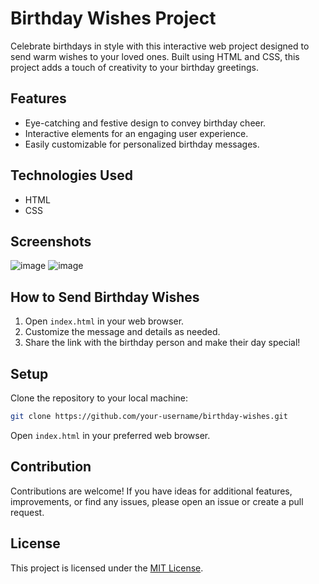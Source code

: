 # Birthday Wishes Project

Celebrate birthdays in style with this interactive web project designed to send warm wishes to your loved ones. Built using HTML and CSS, this project adds a touch of creativity to your birthday greetings.

## Features

- Eye-catching and festive design to convey birthday cheer.
- Interactive elements for an engaging user experience.
- Easily customizable for personalized birthday messages.

## Technologies Used

- HTML
- CSS

## Screenshots

![image](https://github.com/MaheshMohite6520/Birthday-Wishes-Card/assets/126685009/684cb74b-02e4-4935-9696-a772400eb23b)
![image](https://github.com/MaheshMohite6520/Birthday-Wishes-Card/assets/126685009/eb082863-a2d7-4da7-96d1-87e89e7333d7)

## How to Send Birthday Wishes

1. Open `index.html` in your web browser.
2. Customize the message and details as needed.
3. Share the link with the birthday person and make their day special!

## Setup

Clone the repository to your local machine:

```bash
git clone https://github.com/your-username/birthday-wishes.git
```

Open `index.html` in your preferred web browser.

## Contribution

Contributions are welcome! If you have ideas for additional features, improvements, or find any issues, please open an issue or create a pull request.

## License

This project is licensed under the [MIT License](LICENSE).

